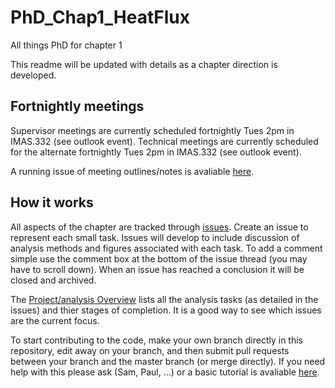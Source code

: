 # PhD_Chap1_HeatFlux
All things PhD for chapter 1 

This readme will be updated with details as a chapter direction is developed. 

## Fortnightly meetings
Supervisor meetings are currently scheduled fortnightly Tues 2pm in IMAS.332 (see outlook event).
Technical meetings are currently scheduled for the alternate fortnightly Tues 2pm in IMAS.332 (see outlook event).

A running issue of meeting outlines/notes is avaliable [here](https://github.com/SamuelJWatson/PhD_Chap1_HeatFlux/issues/1).

## How it works
All aspects of the chapter are tracked through [issues](https://github.com/SamuelJWatson/PhD_Chap1_HeatFlux/issues). Create an issue to represent each small task. Issues will develop to include discussion of analysis methods and figures associated with each task. To add a comment simple use the comment box at the bottom of the issue thread (you may have to scroll down). When an issue has reached a conclusion it will be closed and archived. 

The [Project/analysis Overview](https://github.com/SamuelJWatson/PhD_Chap1_HeatFlux/projects?query=is%3Aopen) lists all the analysis tasks (as detailed in the issues) and thier stages of completion. It is a good way to see which issues are the current focus.

To start contributing to the code, make your own branch directly in this repository, edit away on your branch, and then submit pull requests between your branch and the master branch (or merge directly). If you need help with this please ask (Sam, Paul, ...) or a basic tutorial is avaliable [here](https://docs.github.com/en/get-started/start-your-journey/hello-world). 
